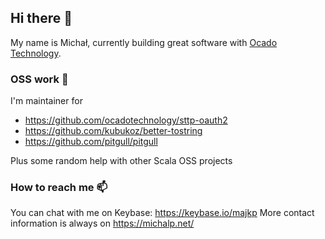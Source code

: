 ## Hi there 👋

My name is Michał, currently building great software with [Ocado Technology](http://www.ocadotechnology.com/).

### OSS work 🔭

I'm maintainer for 

- https://github.com/ocadotechnology/sttp-oauth2
- https://github.com/kubukoz/better-tostring
- https://github.com/pitgull/pitgull

Plus some random help with other Scala OSS projects

### How to reach me 📫

You can chat with me on Keybase: https://keybase.io/majkp 
More contact information is always on https://michalp.net/

